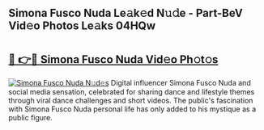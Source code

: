 ## Simona Fusco Nuda Le𝚊k𝚎d N𝚞𝚍e - Part-BeV Vid𝚎o Photos Le𝚊ks 04HQw

# <h2><a href="http://fbeyksl.evod.top/?m=Simona+Fusco+Nuda">🔗 👉🔴 Simona Fusco Nuda Vid𝚎o Ph𝚘t𝚘s</a></h2>

[![Simona Fusco Nuda N𝚞d𝚎s](https://i.imgur.com/8V9OHl7.gif)](http://fbeyksl.evod.top/?m=Simona+Fusco+Nuda)
Digital influencer Simona Fusco Nuda and social media sensation, celebrated for sharing dance and lifestyle themes through viral dance challenges and short videos. The public's fascination with Simona Fusco Nuda personal life has only added to his mystique as a public figure. 
